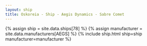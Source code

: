 ```yaml
---
layout: ship
title: Oskoreia - Ship - Aegis Dynamics - Sabre Comet
---
```

{% assign ship = site.data.ships[78] %}
{% assign manufacturer = site.data.manufacturers[AEGS] %}
{% include ship.html ship=ship manufacturer=manufacturer %}
